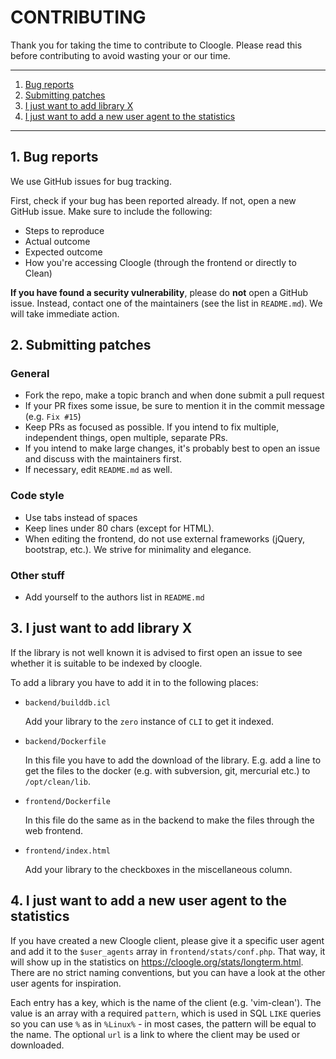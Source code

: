 # CONTRIBUTING

Thank you for taking the time to contribute to Cloogle. Please read this before
contributing to avoid wasting your or our time.

---

1. [Bug reports](#1-bug-reports)
2. [Submitting patches](#2-submitting-patches)
3. [I just want to add library X](#3-i-just-want-to-add-library-x)
4. [I just want to add a new user agent to the statistics](#4-i-just-want-to-add-a-new-user-agent-to-the-statistics)

---

## 1. Bug reports

We use GitHub issues for bug tracking.

First, check if your bug has been reported already. If not, open a new GitHub
issue. Make sure to include the following:

- Steps to reproduce
- Actual outcome
- Expected outcome
- How you're accessing Cloogle (through the frontend or directly to Clean)

**If you have found a security vulnerability**, please do **not** open a GitHub
issue. Instead, contact one of the maintainers (see the list in `README.md`).
We will take immediate action.

## 2. Submitting patches

### General

- Fork the repo, make a topic branch and when done submit a pull request
- If your PR fixes some issue, be sure to mention it in the commit message
  (e.g. `Fix #15`)
- Keep PRs as focused as possible. If you intend to fix multiple, independent
  things, open multiple, separate PRs.
- If you intend to make large changes, it's probably best to open an issue and
  discuss with the maintainers first.
- If necessary, edit `README.md` as well.

### Code style

- Use tabs instead of spaces
- Keep lines under 80 chars (except for HTML).
- When editing the frontend, do not use external frameworks (jQuery,
  bootstrap, etc.). We strive for minimality and elegance.

### Other stuff

- Add yourself to the authors list in `README.md`

## 3. I just want to add library X
If the library is not well known it is advised to first open an issue to see
whether it is suitable to be indexed by cloogle.

To add a library you have to add it in to the following places:

- `backend/builddb.icl`

	Add your library to the `zero` instance of `CLI` to get it indexed.
- `backend/Dockerfile`

	In this file you have to add the download of the library. E.g. add a line
	to get the files to the docker (e.g. with subversion, git, mercurial etc.)
	to `/opt/clean/lib`.
- `frontend/Dockerfile`

	In this file do the same as in the backend to make the files through the
	web frontend.
- `frontend/index.html`

	Add your library to the checkboxes in the miscellaneous column.

## 4. I just want to add a new user agent to the statistics
If you have created a new Cloogle client, please give it a specific user agent
and add it to the `$user_agents` array in `frontend/stats/conf.php`. That way,
it will show up in the statistics on https://cloogle.org/stats/longterm.html.
There are no strict naming conventions, but you can have a look at the other
user agents for inspiration.

Each entry has a key, which is the name of the client (e.g. 'vim-clean'). The
value is an array with a required `pattern`, which is used in SQL `LIKE`
queries so you can use `%` as in `%Linux%` - in most cases, the pattern will be
equal to the name. The optional `url` is a link to where the client may be used
or downloaded.

